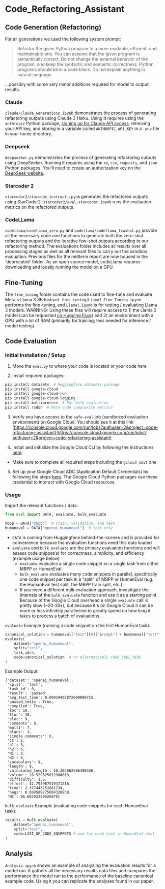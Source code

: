# Code_Refactoring_Assistant

## Code Generation (Refactoring)

For all generations we used the following system prompt:

> Refactor the given Python program to a more readable, efficient, and maintainable one. You can assume that the given program is semantically correct. Do not change the external behavior of the program, and keep the syntactic and semantic correctness. Python programs should be in a code block. Do not explain anything in natural language.

...possibly with some very minor additions required for model to output results.

### Claude

`claude/Claude_Generations.ipynb` demonstrates the process of generating refactoring outputs using Claude 3 Haiku. Using it requires using the `anthropic` Python package, [signing up for Claude API access](https://console.anthropic.com/), retreiving your API key, and storing in a variable called `ANTHROPIC_API_KEY` in a `.env` file in your home directory.

### Deepseek

`deepseeker.py` demonstrates the process of generating refactoring outputs using DeepSeeker. Running it requires using the `re`, `csv`, `requests`, and `json` Python packages. You'll need to create an authorization key on the [DeepSeek website](https://platform.deepseek.com/sign_in).

### Starcoder 2

`starcoder2/starcode_instruct.ipynb` generates the refactored outputs using StarCoder2. `starcoder2/eval-starcoder.ipynb` runs the evaluation metrics on the refactored outputs. 

### CodeLLama
`codellama/codellama_zero.py` and `codellama/codellama_fewshot.py` provide all the necessary code and functions to generate both the zero-shot refactoring outputs and the iterative few-shot outputs according to our refactoring method. The evaluations folder includes all results over all processing stages as well as all relevant files to carry out the sandbox evaluation. Previous files for the midterm report are now housed in the 'deprecated' folder. As an open source model, codeLlama requires downloading and locally running the model on a GPU.

## Fine-Tuning

The `fine_tuning` folder contains the code used to fine-tune and evaluate Meta's Llama 3 8B Instruct. `fine_tuning/Llama3_Fine_Tuning.ipynb` performs the fine-tuning, and `Llama3.ipynb` is for testing / evaluating Llama 3 models. WARNING: Using these files will require access to 1) the Llama 3 model (can be requested [on Hugging Face](https://huggingface.co/meta-llama/Meta-Llama-3-8B-Instruct)) and 2) an environment with a GPU with a lot of RAM (primarily for training; less needed for inference / model testing).

## Code Evaluation

### Initial Installation / Setup

1. Move the `eval.py` to where your code is located or your code here

2. Install required packages:

```bash
pip install datasets  # Huggingface datasets package
pip install google-cloud
pip install google-cloud-run
pip install google-cloud-logging
pip install multiprocess  # For bulk evaluation
pip install radon  # More code complexity metrics
```

3. Verify you have access to the `safe-eval` job (sandboxed evaluation environment) on Google Cloud. You should see it at this link: [https://console.cloud.google.com/run/jobs?authuser=2&project=code-refactoring-assistant](https://console.cloud.google.com/run/jobs?authuser=2&project=code-refactoring-assistant)

4. Install and initialize the Google Cloud CLI by following the instructions [here](https://cloud.google.com/sdk/docs/install).
  - Make sure to complete all required steps including the `gcloud init` one

5. Set up your Google Cloud ADC (Applicaiton Default Credentials) by following the steps [here](https://cloud.google.com/docs/authentication/provide-credentials-adc#google-idp). The Google Cloud Python packages use these credential to interact with Google Cloud resources.


### Usage

Import the relevant functions / data:

```python
from eval import DATA, evaluate, bulk_evaluate

mbpp = DATA["mbpp"]  # train, validation, and test
humaneval = DATA["openai_humaneval"]  # test only
```
 - `DATA` is coming from Huggingface behind-the-scenes and is provided for convenience because the evaluation functions need this data loaded
 - `evaluate` and `bulk_evaluate` are the primary evaluation functions and will assess code snippet(s) for correctness, simplicity, and efficiency (example usage below)
   - `evaluate` evaluates a single code snippet on a single task from either MBPP or HumanEval
   - `bulk_evaluate` evaluates many code snippets in parallel, specifically one code snippet per task in a "split" of MBPP or HumanEval (e.g. the HumanEval test split, the MBPP train split, etc.)
   - If you need a different bulk evaluation approach, investigate the internals of the `bulk_evaluate` function and use it as a starting point. Because of the Google Cloud overhead a single `evaluate` call is pretty slow (~20-30s), but because it's on Google Cloud it can be more or less infinitely parallezied to greatly speed up how long it takes to process a batch of evaluations.

`evaluate` Example (running a code snippet on the first HumanEval task):

```python
canonical_solution = humaneval["test"][0]["prompt"] + humaneval["test"][0]["canonical_solution"]
evaluate(
    dataset="openai_humaneval",
    split="test",
    task_id=0,
    code=canonical_solution  # or alternatively YOUR_CODE_HERE
)
```

Example Output:

```
{'dataset': 'openai_humaneval',
 'split': 'test',
 'task_id': 0,
 'result': 'passed',
 'avg_test_time': 0.00019492872000000715,
 'passed_tests': True,
 'compiled': True,
 'loc': 19,
 'lloc': 10,
 'sloc': 9,
 'comments': 0,
 'multi': 7,
 'blank': 3,
 'single_comments': 0,
 'CC': 5,
 'h1': 3,
 'h2': 6,
 'N1': 3,
 'N2': 6,
 'vocabulary': 9,
 'length': 9,
 'calculated_length': 20.264662506490406,
 'volume': 28.529325012980813,
 'difficulty': 1.5,
 'effort': 42.793987519471216,
 'time': 2.377443751081734,
 'bugs': 0.009509775004326938,
 'MI': 95.60592320426878}
```

`bulk_evaluate` Example (evaluating code snippets for each HumanEval task):

```python
results = bulk_evaluate(
    dataset="openai_humaneval",
    split="test",
    code=LIST_OF_CODE_SNIPPETS # one for each task in HumanEval test
)
```

## Analysis

`Analysis.ipynb` shows an example of analyzing the evaluation results for a model run. It gathers all the necessary results data files and compares the performance the model run to 
the performance of the baseline canonical example code. Using it you can replicate the analyses found in our paper.

